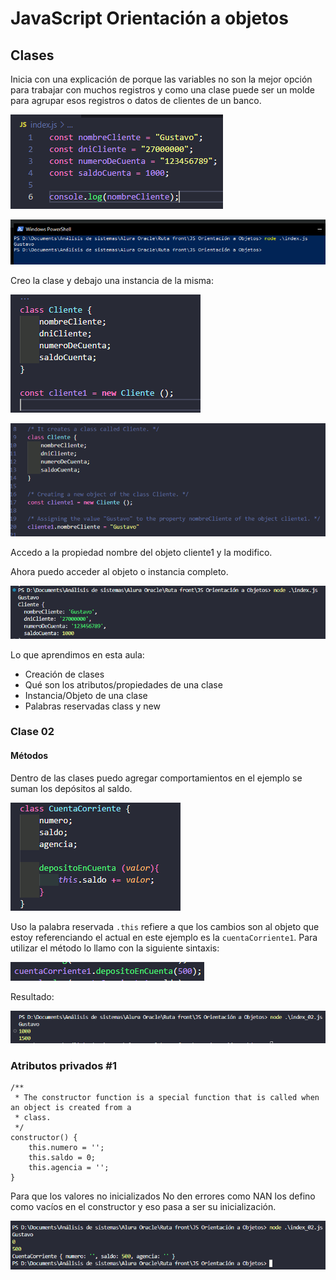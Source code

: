 # JavaScript Orientación a objetos

## Clases

Inicia con una explicación de porque las variables no son la mejor opción para trabajar con muchos registros y como una 
clase puede ser un molde para agrupar esos registros o datos de clientes de un banco.

![img.png](img.png)

![img_1.png](img_1.png)

Creo la clase y debajo una instancia de la misma:

![img_2.png](img_2.png)

![img_3.png](img_3.png)

Accedo a la propiedad nombre del objeto cliente1 y la modifico.

Ahora puedo acceder al objeto o instancia completo.

![img_4.png](img_4.png)

Lo que aprendimos en esta aula:

* Creación de clases
* Qué son los atributos/propiedades de una clase
* Instancia/Objeto de una clase
* Palabras reservadas class y new

### Clase 02 

#### Métodos

Dentro de las clases puedo agregar comportamientos en el ejemplo se suman los depósitos al saldo.

![img_5.png](img_5.png)

Uso la palabra reservada `.this` refiere a que los cambios son al objeto que estoy referenciando el actual en este ejemplo
es la `cuentaCorriente1`.
Para utilizar el método lo llamo con la siguiente sintaxis:

![img_6.png](img_6.png)

Resultado: 

![img_7.png](img_7.png)

### Atributos privados #1

    /**
     * The constructor function is a special function that is called when an object is created from a
     * class.
     */
    constructor() {
        this.numero = '';
        this.saldo = 0;
        this.agencia = '';
    }

Para que los valores no inicializados No den errores como NAN los defino como vacíos en el constructor y eso pasa a ser su 
inicialización.

![img_8.png](img_8.png)

